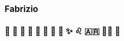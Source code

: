 # Fabrizio

<!--
**Fabrizz/Fabrizz** is a ✨ _special_ ✨ repository because its `README.md` (this file) appears on your GitHub profile.

Here are some ideas to get you started:

- 🔭 I’m currently working on ...
- 🌱 I’m currently learning ...
- 👯 I’m looking to collaborate on ...
- 🤔 I’m looking for help with ...
- 💬 Ask me about ...
- 📫 How to reach me: ...
- 😄 Pronouns: ...
- ⚡ Fun fact: ...
-->

# 🐍 🎱 🎲 🧸 🧉 🐉 🎫 🏅 ✨ ♌  🇦🇷 🐕‍🦺 🐶
